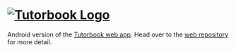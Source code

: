 # [![Tutorbook Logo](https://tutorbook.app/favicon/text-logo.png)](https://tutorbook.app)

Android version of the [Tutorbook web app](https://tutorbook.app). Head over to
the [web repository](https://github.com/nicholaschiang/tutorbook) for more
detail.
